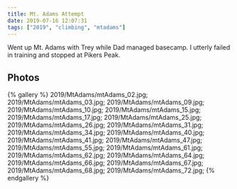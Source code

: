 ```yaml
---
title: Mt. Adams Attempt
date: 2019-07-16 12:07:31
tags: ["2019", "climbing", "mtadams"]
---
```


Went up Mt. Adams with Trey while Dad managed basecamp.  I utterly failed in training and stopped at Pikers Peak.


## Photos

{% gallery %}
2019/MtAdams/mtAdams_02.jpg;
2019/MtAdams/mtAdams_03.jpg;
2019/MtAdams/mtAdams_09.jpg;
2019/MtAdams/mtAdams_10.jpg;
2019/MtAdams/mtAdams_15.jpg;
2019/MtAdams/mtAdams_17.jpg;
2019/MtAdams/mtAdams_25.jpg;
2019/MtAdams/mtAdams_26.jpg;
2019/MtAdams/mtAdams_31.jpg;
2019/MtAdams/mtAdams_34.jpg;
2019/MtAdams/mtAdams_40.jpg;
2019/MtAdams/mtAdams_41.jpg;
2019/MtAdams/mtAdams_47.jpg;
2019/MtAdams/mtAdams_55.jpg;
2019/MtAdams/mtAdams_61.jpg;
2019/MtAdams/mtAdams_62.jpg;
2019/MtAdams/mtAdams_64.jpg;
2019/MtAdams/mtAdams_66.jpg;
2019/MtAdams/mtAdams_67.jpg;
2019/MtAdams/mtAdams_68.jpg;
2019/MtAdams/mtAdams_72.jpg;
{% endgallery %}

